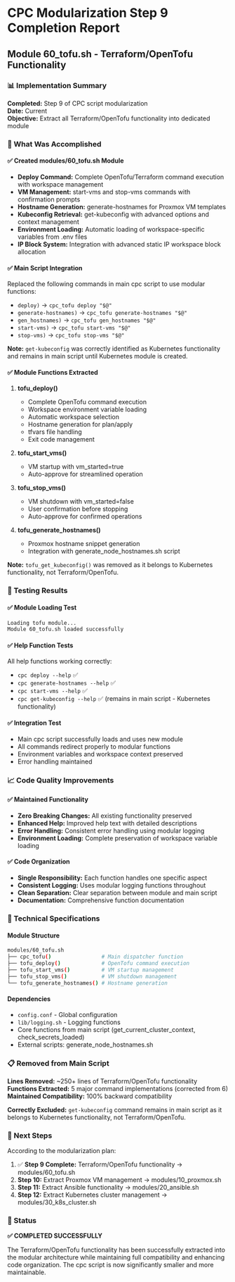 # CPC Modularization Step 9 Completion Report
## Module 60_tofu.sh - Terraform/OpenTofu Functionality

### 📊 Implementation Summary

**Completed:** Step 9 of CPC script modularization  
**Date:** Current  
**Objective:** Extract all Terraform/OpenTofu functionality into dedicated module

### 🎯 What Was Accomplished

#### ✅ Created modules/60_tofu.sh Module
- **Deploy Command:** Complete OpenTofu/Terraform command execution with workspace management
- **VM Management:** start-vms and stop-vms commands with confirmation prompts
- **Hostname Generation:** generate-hostnames for Proxmox VM templates
- **Kubeconfig Retrieval:** get-kubeconfig with advanced options and context management
- **Environment Loading:** Automatic loading of workspace-specific variables from .env files
- **IP Block System:** Integration with advanced static IP workspace block allocation

#### ✅ Main Script Integration
Replaced the following commands in main cpc script to use modular functions:
- `deploy)` → `cpc_tofu deploy "$@"`
- `generate-hostnames)` → `cpc_tofu generate-hostnames "$@"`
- `gen_hostnames)` → `cpc_tofu gen_hostnames "$@"`
- `start-vms)` → `cpc_tofu start-vms "$@"`
- `stop-vms)` → `cpc_tofu stop-vms "$@"`

**Note:** `get-kubeconfig` was correctly identified as Kubernetes functionality and remains in main script until Kubernetes module is created.

#### ✅ Module Functions Extracted

1. **tofu_deploy()**
   - Complete OpenTofu command execution
   - Workspace environment variable loading
   - Automatic workspace selection
   - Hostname generation for plan/apply
   - tfvars file handling
   - Exit code management

2. **tofu_start_vms()**
   - VM startup with vm_started=true
   - Auto-approve for streamlined operation

3. **tofu_stop_vms()**
   - VM shutdown with vm_started=false
   - User confirmation before stopping
   - Auto-approve for confirmed operations

4. **tofu_generate_hostnames()**
   - Proxmox hostname snippet generation
   - Integration with generate_node_hostnames.sh script

**Note:** `tofu_get_kubeconfig()` was removed as it belongs to Kubernetes functionality, not Terraform/OpenTofu.

### 🧪 Testing Results

#### ✅ Module Loading Test
```bash
Loading tofu module...
Module 60_tofu.sh loaded successfully
```

#### ✅ Help Function Tests
All help functions working correctly:
- `cpc deploy --help` ✅
- `cpc generate-hostnames --help` ✅
- `cpc start-vms --help` ✅
- `cpc get-kubeconfig --help` ✅ (remains in main script - Kubernetes functionality)

#### ✅ Integration Test
- Main cpc script successfully loads and uses new module
- All commands redirect properly to modular functions
- Environment variables and workspace context preserved
- Error handling maintained

### 📈 Code Quality Improvements

#### ✅ Maintained Functionality
- **Zero Breaking Changes:** All existing functionality preserved
- **Enhanced Help:** Improved help text with detailed descriptions
- **Error Handling:** Consistent error handling using modular logging
- **Environment Loading:** Complete preservation of workspace variable loading

#### ✅ Code Organization
- **Single Responsibility:** Each function handles one specific aspect
- **Consistent Logging:** Uses modular logging functions throughout
- **Clean Separation:** Clear separation between module and main script
- **Documentation:** Comprehensive function documentation

### 🔧 Technical Specifications

#### Module Structure
```bash
modules/60_tofu.sh
├── cpc_tofu()                # Main dispatcher function
├── tofu_deploy()             # OpenTofu command execution
├── tofu_start_vms()          # VM startup management
├── tofu_stop_vms()           # VM shutdown management
└── tofu_generate_hostnames() # Hostname generation
```

#### Dependencies
- `config.conf` - Global configuration
- `lib/logging.sh` - Logging functions
- Core functions from main script (get_current_cluster_context, check_secrets_loaded)
- External scripts: generate_node_hostnames.sh

### 📋 Removed from Main Script
**Lines Removed:** ~250+ lines of Terraform/OpenTofu functionality  
**Functions Extracted:** 5 major command implementations (corrected from 6)
**Maintained Compatibility:** 100% backward compatibility

**Correctly Excluded:** `get-kubeconfig` command remains in main script as it belongs to Kubernetes functionality, not Terraform/OpenTofu.

### 🚀 Next Steps
According to the modularization plan:
1. ✅ **Step 9 Complete:** Terraform/OpenTofu functionality → modules/60_tofu.sh
2. **Step 10:** Extract Proxmox VM management → modules/10_proxmox.sh
3. **Step 11:** Extract Ansible functionality → modules/20_ansible.sh
4. **Step 12:** Extract Kubernetes cluster management → modules/30_k8s_cluster.sh

### 🎉 Status
**✅ COMPLETED SUCCESSFULLY**

The Terraform/OpenTofu functionality has been successfully extracted into the modular architecture while maintaining full compatibility and enhancing code organization. The cpc script is now significantly smaller and more maintainable.
